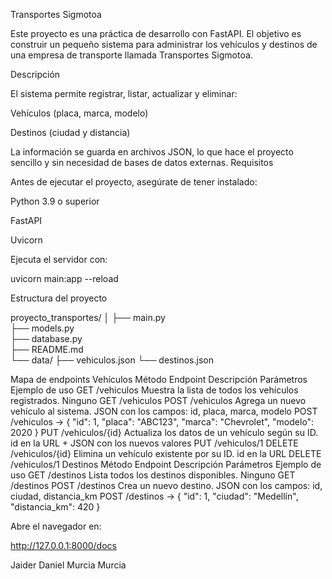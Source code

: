  Transportes Sigmotoa

Este proyecto es una práctica de desarrollo con FastAPI.
El objetivo es construir un pequeño sistema para administrar los vehículos y destinos de una empresa de transporte llamada Transportes Sigmotoa.

 Descripción

El sistema permite registrar, listar, actualizar y eliminar:

Vehículos (placa, marca, modelo)

Destinos (ciudad y distancia)

La información se guarda en archivos JSON, lo que hace el proyecto sencillo y sin necesidad de bases de datos externas.
 Requisitos

Antes de ejecutar el proyecto, asegúrate de tener instalado:

Python 3.9 o superior

FastAPI

Uvicorn



Ejecuta el servidor con:

uvicorn main:app --reload

Estructura del proyecto

proyecto_transportes/
│
├── main.py          
├── models.py       
├── database.py      
├── README.md        
└── data/
    ├── vehiculos.json
    └── destinos.json

Mapa de endpoints
   Vehículos
Método	Endpoint	Descripción	Parámetros	Ejemplo de uso
GET	/vehiculos	Muestra la lista de todos los vehículos registrados.	Ninguno	GET /vehiculos
POST	/vehiculos	Agrega un nuevo vehículo al sistema.	JSON con los campos:
id, placa, marca, modelo	POST /vehiculos → { "id": 1, "placa": "ABC123", "marca": "Chevrolet", "modelo": 2020 }
PUT	/vehiculos/{id}	Actualiza los datos de un vehículo según su ID.	id en la URL + JSON con los nuevos valores	PUT /vehiculos/1
DELETE	/vehiculos/{id}	Elimina un vehículo existente por su ID.	id en la URL	DELETE /vehiculos/1
 Destinos
Método	Endpoint	Descripción	Parámetros	Ejemplo de uso
GET	/destinos	Lista todos los destinos disponibles.	Ninguno	GET /destinos
POST	/destinos	Crea un nuevo destino.	JSON con los campos:
id, ciudad, distancia_km	POST /destinos → { "id": 1, "ciudad": "Medellín", "distancia_km": 420 }


Abre el navegador en:

 http://127.0.0.1:8000/docs

Jaider Daniel Murcia Murcia
